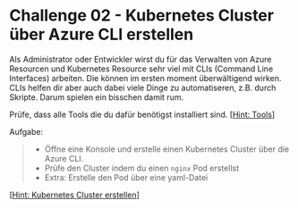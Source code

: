 # Challenge 02 - Kubernetes Cluster über Azure CLI erstellen

Als Administrator oder Entwickler wirst du für das Verwalten von Azure Resourcen und Kubernetes Resource sehr viel mit CLIs (Command Line Interfaces) arbeiten. Die können im ersten moment überwältigend wirken.  
CLIs helfen dir aber auch dabei viele Dinge zu automatiseren, z.B. durch Skripte. Darum spielen ein bisschen damit rum.

Prüfe, dass alle Tools die du dafür benötigst installiert sind. [[Hint: Tools](hints/tools.md)]

Aufgabe:
> - Öffne eine Konsole und erstelle einen Kubernetes Cluster über die Azure CLI.
> - Prüfe den Cluster indem du einen `nginx` Pod erstellst
> - Extra: Erstelle den Pod über eine yaml-Datei

[[Hint: Kubernetes Cluster erstellen](hints/create-cluster-cli.md)]